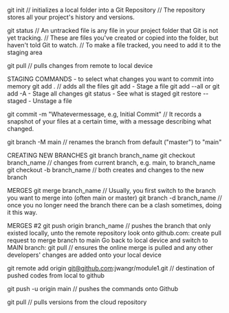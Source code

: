 git init
// initializes a local folder into a Git Repository
// The repository stores all your project's history and versions.

git status
// An untracked file is any file in your project folder that Git is not yet tracking.
// These are files you've created or copied into the folder, but haven't told Git to watch.
// To make a file tracked, you need to add it to the staging area

git pull
// pulls changes from remote to local device

STAGING COMMANDS - to select what changes you want to commit into memory
git add . 
// adds all the files
git add <file> - Stage a file
git add --all or git add -A - Stage all changes
git status - See what is staged
git restore --staged <file> - Unstage a file


git commit -m "Whatevermessage, e.g, Initial Commit"
// It records a snapshot of your files at a certain time, with a message describing what changed.

git branch -M main
// renames the branch from default ("master") to "main"

CREATING NEW BRANCHES
git branch branch_name
git checkout branch_name 
// changes from current branch, e.g. main, to branch_name
git checkout -b branch_name
// both creates and changes to the new branch

MERGES 
git merge branch_name
// Usually, you first switch to the branch you want to merge into (often main or master)
git branch -d branch_name
// once you no longer need the branch
there can be a clash sometimes, doing it this way.

MERGES #2
git push origin branch_name
// pushes the branch that only existed locally, unto the remote repository
look onto github.com: create pull request to merge branch to main
Go back to local device and switch to MAIN branch: git pull 
// ensures the online merge is pulled and any other developers' changes are added onto your local device

git remote add origin git@github.com:jwangr/module1.git
// destination of pushed codes from local to github

git push -u origin main
// pushes the commands onto Github

git pull
// pulls versions from the cloud repository
